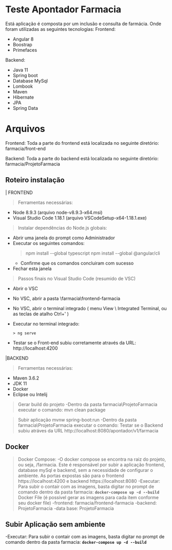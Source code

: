 # Teste Apontador Farmacia

Está aplicação é composta por um inclusão e consulta de farmácia. Onde foram utilizadas as seguintes tecnologias:
Frontend: 
 - Angular 8
 - Boostrap
 - Primefaces
 
 Backend:
 - Java 11
 - Spring boot
 - Database MySql
 - Lombook
 - Maven
 - Hibernate
 - JPA
 - Spring Data

# Arquivos

Frontend: Toda a parte do frontend está localizada no seguinte diretório: farmacia/front-end

Backend: Toda a parte do backend está localizada no seguinte diretório:
farmacia/ProjetoFarmacia
	
## Roteiro instalação
| FRONTEND
>Ferramentas necessárias:
- Node 8.9.3 (arquivo node-v8.9.3-x64.msi)
- Visual Studio Code 1.18.1 (arquivo VSCodeSetup-x64-1.18.1.exe)

> Instalar dependências do Node.js globais:
- Abrir uma janela do prompt como Administrador
- Executar os seguintes comandos:
  > npm install --global typescript
  > npm install --global @angular/cli
  * Confirme que os comandos concluiram com sucesso
- Fechar esta janela

> Passos finais no Visual Studio Code (resumido de VSC)
- Abrir o VSC
- No VSC, abrir a pasta \farmacia\frontend-farmacia
- No VSC, abrir o terminal integrado ( menu View \ Integrated
  Terminal, ou as teclas de atalho Ctrl+' )
- Executar no terminal integrado:

      > ng serve

- Testar se o Front-end subiu corretamente através da
  URL: http://localhost:4200

|BACKEND
>Ferramentas necessárias:
- Maven 3.6.2
- JDK 11
- Docker
- Eclipse ou Intelij
>Gerar build do projeto
-Dentro da pasta farmacia\ProjetoFarmacia executar o comando: mvn clean package

>Subir aplicação
>mvnw spring-boot:run
-Dentro da pasta farmacia\ProjetoFarmacia executar o comando: Testar se o Backend subiu atráves da 
URL http://localhost:8080/apontador/v1/farmacia

## Docker

>Docker Compose:
-O docker compose se encontra na raiz do projeto, ou seja, /farmacia. Este é responsável por subir a aplicação frontend, database mySql e backend, sem a necessidade de configurar o ambiente. As portas expostas são para o frontend https://localhost:4200 e backend https://localhost:8080
-Executar: Para subir o contair com as imagens, basta digitar no prompt de comando dentro da pasta farmacia:
	**`docker-compose up -d --build`**
>Docker File (é possível gerar as imagens para cada item conforme seu docker file)
-frontend: farmacia/frontend-farmacia
-backend: ProjetoFarmacia
-data base: ProjetoFarmacia 

## Subir Aplicação sem ambiente
-Executar: Para subir o contair com as imagens, basta digitar no prompt de comando dentro da pasta farmacia:
	**`docker-compose up -d --build`**
